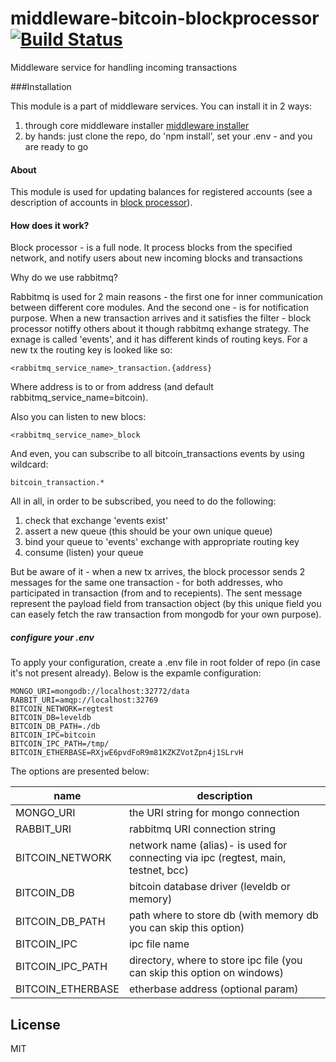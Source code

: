 # middleware-bitcoin-blockprocessor [![Build Status](https://travis-ci.org/ChronoBank/middleware-bitcoin-blockprocessor.svg?branch=master)](https://travis-ci.org/ChronoBank/middleware-bitcoin-blockprocessor)

Middleware service for handling incoming transactions

###Installation

This module is a part of middleware services. You can install it in 2 ways:

1) through core middleware installer  [middleware installer](https://github.com/ChronoBank/middleware-bitcoin)
2) by hands: just clone the repo, do 'npm install', set your .env - and you are ready to go

#### About
This module is used for updating balances for registered accounts (see a description of accounts in [block processor](https://github.com/ChronoBank/middleware-eth-blockprocessor)).


#### How does it work?

Block processor - is a full node. It process blocks
from the specified network, and notify users about new incoming blocks and transactions

Why do we use rabbitmq?


Rabbitmq is used for 2 main reasons - the first one for inner communication between different core modules. And the second one - is for notification purpose. When a new transaction arrives and it satisfies the filter - block processor notiffy others about it though rabbitmq exhange strategy. The exnage is called 'events', and it has different kinds of routing keys. For a new tx the routing key is looked like so:

```
<rabbitmq_service_name>_transaction.{address}
```
Where address is to or from address (and default rabbitmq_service_name=bitcoin).


Also you can listen to new blocs:
```
<rabbitmq_service_name>_block
```


And even, you can subscribe to all bitcoin_transactions events by using wildcard:
```
bitcoin_transaction.*
```

All in all, in order to be subscribed, you need to do the following:
1) check that exchange 'events exist'
2) assert a new queue (this should be your own unique queue)
3) bind your queue to 'events' exchange with appropriate routing key
4) consume (listen) your queue


But be aware of it - when a new tx arrives, the block processor sends 2 messages for the same one transaction - for both addresses, who participated in transaction (from and to recepients). The sent message represent the payload field from transaction object (by this unique field you can easely fetch the raw transaction from mongodb for your own purpose).

##### сonfigure your .env

To apply your configuration, create a .env file in root folder of repo (in case it's not present already).
Below is the expamle configuration:

```
MONGO_URI=mongodb://localhost:32772/data
RABBIT_URI=amqp://localhost:32769
BITCOIN_NETWORK=regtest
BITCOIN_DB=leveldb
BITCOIN_DB_PATH=./db
BITCOIN_IPC=bitcoin
BITCOIN_IPC_PATH=/tmp/
BITCOIN_ETHERBASE=RXjwE6pvdFoR9m81KZKZVotZpn4j1SLrvH
```

The options are presented below:

| name | description|
| ------ | ------ |
| MONGO_URI   | the URI string for mongo connection
| RABBIT_URI   | rabbitmq URI connection string
| BITCOIN_NETWORK   | network name (alias)- is used for connecting via ipc (regtest, main, testnet, bcc)
| BITCOIN_DB   | bitcoin database driver (leveldb or memory)
| BITCOIN_DB_PATH   | path where to store db (with memory db you can skip this option)
| BITCOIN_IPC   | ipc file name
| BITCOIN_IPC_PATH   | directory, where to store ipc file (you can skip this option on windows)
| BITCOIN_ETHERBASE | etherbase address (optional param)

License
----

MIT
